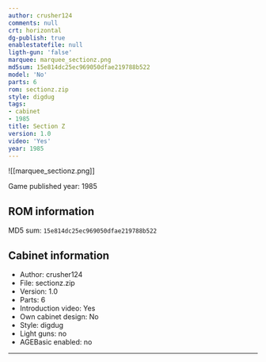 ```yaml
---
author: crusher124
comments: null
crt: horizontal
dg-publish: true
enablestatefile: null
ligth-gun: 'false'
marquee: marquee_sectionz.png
md5sum: 15e814dc25ec969050dfae219788b522
model: 'No'
parts: 6
rom: sectionz.zip
style: digdug
tags:
- cabinet
- 1985
title: Section Z
version: 1.0
video: 'Yes'
year: 1985
---
```


![[marquee_sectionz.png]]

Game published year: 1985

## ROM information

MD5 sum: `15e814dc25ec969050dfae219788b522` 

## Cabinet information

- Author: crusher124
- File: sectionz.zip
- Version: 1.0
- Parts: 6
- Introduction video: Yes
- Own cabinet design: No
- Style: digdug
- Light guns: no
- AGEBasic enabled: no

---
